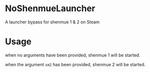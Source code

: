 # NoShenmueLauncher
A launcher bypass for shenmue 1 & 2 on Steam

# Usage
when no arguments have been provided, shenmue 1 will be started.

when the argument `sm2` has been provided, shenmue 2 will be started.
